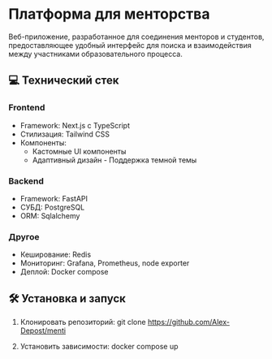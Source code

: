 # Платформа для менторства

Веб-приложение, разработанное для соединения менторов и студентов, предоставляющее удобный интерфейс для поиска и взаимодействия между участниками образовательного процесса.

## 💻 Технический стек

### Frontend
- Framework: Next.js с TypeScript
- Стилизация: Tailwind CSS
- Компоненты: 
  - Кастомные UI компоненты
  - Адаптивный дизайн  - Поддержка темной темы

### Backend
- Framework: FastAPI
- СУБД: PostgreSQL
- ORM: Sqlalchemy

### Другое
- Кеширование: Redis
- Мониторинг: Grafana, Prometheus, node exporter
- Деплой: Docker compose

## 🛠 Установка и запуск

1. Клонировать репозиторий:
git clone https://github.com/Alex-Depost/menti


2. Установить зависимости:
docker compose up
